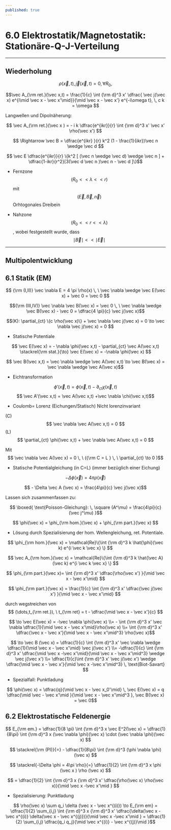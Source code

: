 ```yaml
---
published: true
---
```

# 6.0 Elektrostatik/Magnetostatik: Stationäre-Q-J-Verteilung

---
## Wiederholung

$$ \rho(\vec x,t), \vec j(\vec x,t) = 0 , \, \forall R_0, $$

$$\vec A_{\rm ret.}(\vec x,t) = \frac{1}{c} \int {\rm d}^3 x' \dfrac{ \vec j(\vec x) e^{i\mid \vec x - \vec x'\mid}}{\mid \vec x - \vec x'} e^{-i\omega t}, \, c k = \omega $$

Langwellen und Dipolnäherung:

$$ \vec A_{\rm ret.}(\vec x ) = - i k \dfrac{e^{ikr}}{r} \int {\rm d}^3 x' \vec x' \rho(\vec x') $$

$$ \Rightarrow \vec B = \dfrac{e^{ikr} }{r} k^2 (1 - \frac{1}{ikr})\vec n \wedge \vec d $$

$$ \vec E \dfrac{e^{ikr}}{r} \{k^2 [ (\vec n \wedge \vec d) \wedge \vec n ] + \dfrac{1-ikr}{r^2}[3(\vec d \vec n )\vec n - \vec d ]\}$$

- Fernzone $$ (R_0 << \lambda << r) $$ mit $$ (\vec E,\vec B,\vec n) $$ Orhtogonales Dreibein

- Nahzone $$ (R_0 << r << \lambda) $$, wobei festgestellt wurde, dass $$ \mid \vec B\mid << \mid \vec E\mid $$ 

---

## Multipolentwicklung

## 6.1 Statik (EM)

$$ {\rm (I,II)} \vec \nabla E = 4 \pi \rho(x) \, \ \vec \nabla \wedge \vec E(\vec x) + \vec 0 = \vec 0 $$

$${\rm (III,IV)} \vec \nabla \vec B(\vec x) = \vec 0 \, \ \vec \nabla \wedge \vec B(\vec x) - \vec 0 = \dfrac{4 \pi}{c} \vec j(\vec x)$$

$$(K): \partial_{ct} \{c \rho(\vec x)\} + \vec \nabla \vec j(\vec x) = 0 \to \vec \nabla \vec j(\vec x) = 0 $$

- Statische Potentiale

$$ \vec E(\vec x) =  - \nabla \phi(\vec x,t) - \partial_{ct} \vec A(\vec x,t) \stackrel{\rm stat.}{\to} \vec E(\vec x) = -\nabla \phi(\vec x) $$

$$ \vec B(\vec x,t) = \vec \nabla \wedge \vec A(\vec x,t) \to \vec B(\vec x) = \vec \nabla \wedge \vec A(\vec x)$$

- Eichtransformation

$$ \phi'(\vec x,t) = \phi(\vec x,t) - \partial_{ct} \chi(\vec x,t) $$
$$ \vec A'(\vec x,t) = \vec A(\vec x,t) +\vec \nabla \chi(\vec x,t)$$

- Coulomb= Lorenz (Eichungen/Statisch) Nicht lorenzinvariant

(C) $$ \vec \nabla \vec A(\vec x,t)  = 0 $$
(L) $$ \partial_{ct} \phi(\vec x,t) + \vec \nabla \vec A(\vec x,t) = 0 $$

Mit $$ \vec \nabla \vec A(\vec x) = 0 \, \ ({\rm C = L } \, \ \partial_{ct} \to 0 )$$

- Statische Potentialgleichung (in C=L) (immer bezüglich einer Eichung)

$$ - \Delta \phi(\vec x) = 4 \pi \rho(\vec x) $$

$$ - \Delta \vec A (\vec x) = \frac{4\pi}{c} \vec j(\vec x)$$

Lassen sich zusammenfassen zu:

$$ \boxed{ \text{Poisson-Gleichung}: \,  \square (A^\mu) = \frac{4\pi}{c} (\vec j^\mu) }$$ 

$$ \phi(\vec x) = \phi_{\rm hom.}(\vec x) + \phi_{\rm part.}(\vec x) $$

- Lösung durch Spezialisierung der hom. Wellengleichung, ret. Potentiale.

$$ \phi_{\rm hom.}(\vec x) = \mathcal{Re}\{\int {\rm d}^3 k \hat{\phi}(\vec k) e^{i \vec k \vec x} \} $$

$$ \vec A_{\rm hom.}(\vec x) = \mathcal{Re}\{\int {\rm d}^3 k \hat{\vec A}(\vec k) e^{i \vec k \vec x} \} $$

$$ \phi_{\rm part.}(\vec x)=  \int {\rm d}^3 x' \dfrac{\rho(\vec x') }{\mid \vec x - \vec x'\mid} $$

$$ \phi_{\rm part.}(\vec x) = \frac{1}{c} \int {\rm d}^3 x' \dfrac{\vec j(\vec x') }{\mid \vec x - \vec x'\mid} $$

durch wegstreichen von $$ (\dots,t_{\rm ret.}), \ t_{\rm ret} = t - \dfrac{\mid \vec x - \vec x'}{c} $$

$$ \to \vec E(\vec x) = -\vec \nabla \phi(\vec x) \\= - \int {\rm d}^3 x' \vec \nabla \dfrac{1}{\mid \vec x - \vec x'\mid}\rho(\vec x) \\= \int {\rm d}^3 x' \dfrac{\vec x - \vec x'}{\mid \vec x - \vec x'\mid^3} \rho(\vec x)$$

$$ \to \vec B (\vec x) = \dfrac{1}{c}  \int {\rm d}^3 x' \vec \nabla \wedge \dfrac{1}{\mid \vec x - \vec x'\mid} \vec j(\vec x') \\=   -\dfrac{1}{c} \int {\rm d}^3 x' \dfrac{\mid \vec x -\vec x'\mid}{\mid \vec x - \vec x'\mid^3} \wedge \vec j(\vec x') \\= \dfrac{1}{c}\int {\rm d}^3 x' \vec j(\vec x') \wedge \dfrac{\mid \vec x - \vec x'}{\mid \vec x -\vec x'\mid^3} \,  \text{Biot-Savart} $$

- Spezialfall: Punktladung

$$ \phi(\vec x) = \dfrac{q}{\mid \vec x - \vec x_0'\mid} \, \vec E(\vec x) = q \dfrac{\mid \vec - \vec x'\mid }{\mid \vec x - \vec x'\mid^3 }, \vec B(\vec x) = \vec 0$$

## 6.2 Elektrostatische Feldenergie

$$ E_{\rm em.} = \dfrac{1}{8 \pi} \int {\rm d}^3 x \vec E^2(\vec x) = \dfrac{1}{8\pi} \int {\rm d}^3 x (\vec \nabla \phi)(\vec x) \cdot  (\vec \nabla \phi)(\vec x) $$

$$ \stackrel{\rm (PI)}{=} - \dfrac{1}{8\pi} \int {\rm d}^3 (\phi \nabla \phi)(\vec x) $$

$$ \stackrel{-\Delta \phi = 4\pi \rho}{=} \dfrac{1}{2} \int {\rm d}^3 x \phi (\vec x ) \rho (\vec x) $$

$$ = \dfrac{1}{2} \int {\rm d}^3 x {\rm d}^3 x' \dfrac{\rho(\vec x) \rho(\vec x)}{\mid \vec x -\vec x'\mid } $$

- Spezialisierung: Punktladung

$$ \rho(\vec x) \sum q_i \delta (\vec x - \vec x^{(i)}) \to E_{\rm em}  = \dfrac{1}{2} \sum_{i,j} \int {\rm d}^3 x {\rm d}^3 x' \dfrac{\delta(\vec x - \vec x^{(i)} \delta(\vec x - \vec x^{(j)})}{\mid \vec x -\vec x'\mid } = \dfrac{1}{2} \sum_{i,j} \dfrac{q_i q_j}{\mid \vec x^{(i)} - \vec x^{(j)}\mid }$$